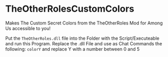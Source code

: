# TheOtherRolesCustomColors
Makes The Custom Secret Colors from the TheOtherRoles Mod for Among Us accessible to you!

Put the `TheOtherRoles.dll` file into the Folder with the Script/Executeable and run this Program.
Replace the .dll File and use as Chat Commands the following:
`colorY` and replace Y with a number between 0 and 5
